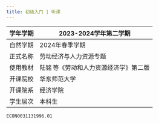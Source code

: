 ```yaml
---
title: 初级入门 | 听课
---
```


| 学年学期   | 2023-2024学年第二学期 |
|------------|-----------------------|
| 自然学期 | 2024年春季学期        |
| 正式名称 | 劳动经济与人力资源专题 |
| 使用教材 | 陆铭&thinsp;等《劳动和人力资源经济学》第二版 |
| 开课院校   | 华东师范大学          |
| 开课院系   | 经济学院    |
| 学生层次   | 本科生                |

```text title="学校本科教务系统课程序号"
ECON0031131996.01
```

